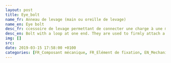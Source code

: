 ```yaml
---
layout: post
title: Eye_bolt
name_fr: Anneau de levage (main ou oreille de levage)
name_en: Eye bolt
desc_fr: ccessoire de levage permettant de connecter une charge à une manille ou un crochet de levage (ou tout autre outil de connexion).
desc_en: Bolt with a loop at one end. They are used to firmly attach a securing eye to a structure, so that ropes or cables may then be tied to it.
img: []
src: 
date: 2019-03-15 17:58:00 +0100
categories: [FR_Composant mécanique, FR_Elément de fixation, EN_Mechanical part, EN_Fixing part]
---
```

